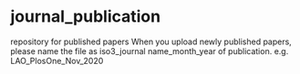 # journal_publication
 repository for published papers
 When you upload newly published papers, please name the file as iso3_journal name_month_year of publication.
 e.g. LAO_PlosOne_Nov_2020
